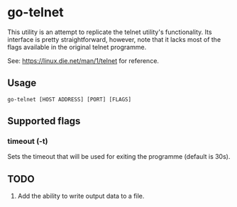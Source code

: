 # go-telnet

This utility is an attempt to replicate the telnet utility's functionality.
Its interface is pretty straightforward, however, note that it lacks most of
the flags available in the original telnet programme.

See: https://linux.die.net/man/1/telnet for reference.

## Usage

```go-telnet [HOST ADDRESS] [PORT] [FLAGS]```

## Supported flags

### timeout (-t)
Sets the timeout that will be used for exiting the programme (default is 30s).

## TODO
1) Add the ability to write output data to a file.
